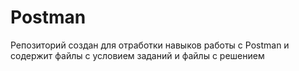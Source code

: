 # Postman

Репозиторий создан для отработки навыков работы с Postman и содержит файлы с условием заданий и файлы с решением
